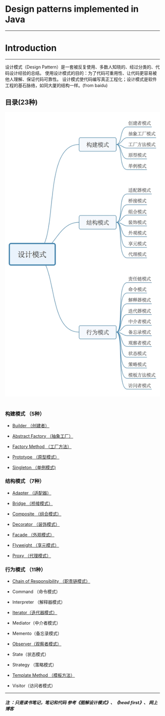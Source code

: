 # Design patterns implemented in Java
----

# Introduction
----
设计模式（Design Pattern）是一套被反复使用、多数人知晓的、经过分类的、代码设计经验的总结。
使用设计模式的目的：为了代码可重用性、让代码更容易被他人理解、保证代码可靠性。 设计模式使代码编写真正工程化；设计模式是软件工程的基石脉络，如同大厦的结构一样。(from baidu)

## 目录(23种)
<div align="center"> <img src="images//pattern.jpeg" width=""/> </div><br>

### 构建模式 （5种）

* [Builder （创建者）](https://github.com/Tojian/Design_pattern_Java/tree/master/builderPattern)

* [Abstract Factory （抽象工厂）](https://github.com/Tojian/Design_pattern_Java/tree/master/factoryPattern)

* [Factory Method （工厂方法）](https://github.com/Tojian/Design_pattern_Java/tree/master/factoryPattern)

* [Prototype （原型模式）](https://github.com/Tojian/Design_pattern_Java/tree/master/prototypePattern)

* [Singleton （单例模式)](https://github.com/Tojian/Design_pattern_Java/tree/master/singletonPattern)


### 结构模式 （7种）

* [Adapter （适配器）](https://github.com/Tojian/Design_pattern_Java/tree/master/adapterPattern)

* [Bridge （桥接模式）](https://github.com/Tojian/Design_pattern_Java/tree/master/bridgePattern)

* [Composite （组合模式）](https://github.com/Tojian/Design_pattern_Java/tree/master/compositePattern)

* [Decorator （装饰模式）](https://github.com/Tojian/Design_pattern_Java/tree/master/decoratorPattern)

* [Facade （外观模式）](https://github.com/Tojian/Design_pattern_Java/tree/master/facadePattern)

* [Flyweight （享元模式）](https://github.com/Tojian/Design_pattern_Java/tree/master/flyweightPattern)


* [ Proxy （代理模式）](https://github.com/Tojian/Design_pattern_Java/tree/master/proxyPattern) 

### 行为模式 （11种）

* [Chain of Responsibility （职责链模式）](https://github.com/Tojian/Design_pattern_Java/tree/master/chainofResponsibilityPattern)


* Command （命令模式）

* Interpreter （解释器模式）

* [Iterator（迭代器模式）](https://github.com/Tojian/Design_pattern_Java/tree/master/iteratorPattern)

* Mediator（中介者模式）

* Memento（备忘录模式）

* [Observer（观察者模式）](https://github.com/Tojian/Design_pattern_Java/tree/master/observerPattern)

* State（状态模式）

* Strategy （策略模式）

* [Template Method （模板方法）](https://github.com/Tojian/Design_pattern_Java/tree/master/templatemethodPattern)

* Visitor（访问者模式）

---


##### 注 ：只是读书笔记，笔记和代码 参考《图解设计模式》、《head first》、 网上博客
